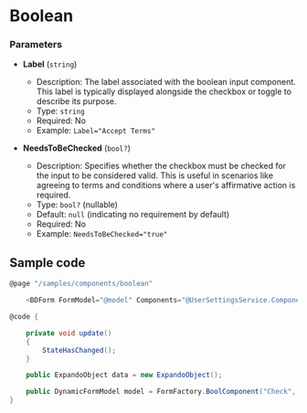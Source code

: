 ﻿# Boolean

### Parameters

- **Label** (`string`)
  - Description: The label associated with the boolean input component. This label is typically displayed alongside the checkbox or toggle to describe its purpose.
  - Type: `string`
  - Required: No
  - Example: `Label="Accept Terms"`

- **NeedsToBeChecked** (`bool?`)
  - Description: Specifies whether the checkbox must be checked for the input to be considered valid. This is useful in scenarios like agreeing to terms and conditions where a user's affirmative action is required.
  - Type: `bool?` (nullable)
  - Default: `null` (indicating no requirement by default)
  - Required: No
  - Example: `NeedsToBeChecked="true"`

## Sample code

````csharp
@page "/samples/components/boolean"

    <BDForm FormModel="@model" Components="@UserSettingsService.Components" Value="@data" ValueChanged="@update"></BDForm>

@code {

    private void update()
    {
        StateHasChanged();
    }

    public ExpandoObject data = new ExpandoObject();

    public DynamicFormModel model = FormFactory.BoolComponent("Check", "$.check");
}

````

